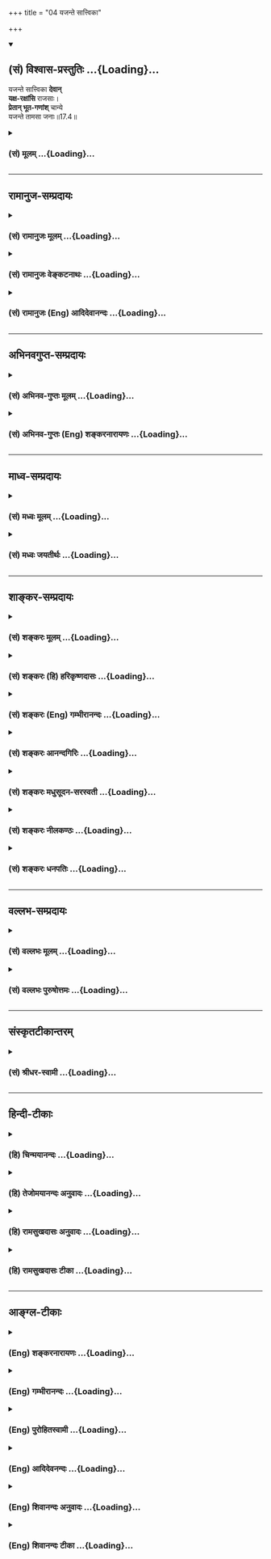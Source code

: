 +++
title = "04 यजन्ते सात्त्विका"

+++
<div class="js_include" newlevelforh1="2" title="(सं) विश्वास-प्रस्तुतिः" unfilled url="/purANam_vaiShNavam/mahAbhAratam/06-bhIShma-parva/03-bhagavad-gItA-parva/saMskRtam/vishvAsa-prastutiH/17_shraddhA-traya-vibhA/04_yajante_sAttvikA.md">
<details open><summary><h2>(सं) विश्वास-प्रस्तुतिः ...{Loading}...</h2></summary>

यजन्ते सात्त्विका **देवान्**  
**यक्ष-रक्षांसि** राजसाः।  
**प्रेतान् भूत-गणांश्** चान्ये  
यजन्ते तामसा जनाः॥17.4॥
</details>
</div>
<div class="js_include collapsed" newlevelforh1="3" title="(सं) मूलम्" unfilled url="/purANam_vaiShNavam/mahAbhAratam/06-bhIShma-parva/03-bhagavad-gItA-parva/saMskRtam/mUlam/17_shraddhA-traya-vibhA/04_yajante_sAttvikA.md">
<details><summary><h3>(सं) मूलम् ...{Loading}...</h3></summary>

यजन्ते सात्त्विका देवान्यक्षरक्षांसि राजसाः।  
प्रेतान्भूतगणांश्चान्ये यजन्ते तामसा जनाः।।17.4।।
</details>
</div>


_________________
## रामानुज-सम्प्रदायः
<div class="js_include collapsed" newlevelforh1="3" title="(सं) रामानुजः मूलम्" unfilled url="/purANam_vaiShNavam/mahAbhAratam/06-bhIShma-parva/03-bhagavad-gItA-parva/saMskRtam/rAmAnujaH/mUlam/17_shraddhA-traya-vibhA/04_yajante_sAttvikA.md">
<details><summary><h3>(सं) रामानुजः मूलम् ...{Loading}...</h3></summary>

।।17.4।। सत्त्वगुणप्रचुराः सात्त्विक्या श्रद्धया युक्ता **देवान्
यजन्ते।  
  
दुःखासंभिन्नोत्कृष्टसुखहेतुभूतदेवयागविषया श्रद्धा सात्त्विकी इति उक्तं
भवति।** राजसा **जना** यक्षरक्षांसि **यजन्ते।** अन्ये तामसाः जनाः
प्रेतान् भूतगणान् यजन्ते। दुःखसंभिन्नाल्पसुखजननी राजसी श्रद्धाः;
दुःखप्राया अत्यल्पसुखजननी तासमी इत्यर्थः। एवं शास्त्रीयेषु एव यागादिषु
श्रद्धायुक्तेषु गुणतः फलविशेषः। अशास्त्रीयेषु दानतपोयागप्रभृतिषु
मदनुशासनविपरीतत्वेन न कश्चिद् अपि सुखलवः। अपि तु अनर्थ एव इति हृदि
निहितं व्यञ्जयन् आह --

</details>
</div>
<div class="js_include collapsed" newlevelforh1="3" title="(सं) रामानुजः वेङ्कटनाथः" unfilled url="/purANam_vaiShNavam/mahAbhAratam/06-bhIShma-parva/03-bhagavad-gItA-parva/saMskRtam/rAmAnujaH/venkaTanAthaH/17_shraddhA-traya-vibhA/04_yajante_sAttvikA.md">
<details><summary><h3>(सं) रामानुजः वेङ्कटनाथः ...{Loading}...</h3></summary>

  
  
।।17.4।। प्रक्रान्तश्रद्धायाः सात्त्विकत्वादिविभागोऽनन्तरं
सात्त्विकराजसतामसश्रद्धेयैः प्रदर्श्यत इत्यभिप्रायेणाऽऽह -- तदेव
विवृणोतीति। तत् फलविशेषणानां श्रद्धाविशेषाणां
श्रद्धाविशेषनिबन्धनत्वमित्यर्थः। पुरुषस्य सत्त्वादयो ह्युपचीयमानाः
स्वानुरूपे विषये श्रद्धां जनयन्तीत्यभिप्रायेणाऽऽहसत्त्वगुणप्रचुरा इति।
सर्वेषु त्रैगुण्यसंश्रितेषु केनचिद्विशेषेण निर्देशस्तत्प्राचुर्यात्।
तत्र सात्त्विक्या श्रद्धयेति पुरुषस्य सात्त्विकत्वकथनेन
अर्थसिद्धहेतुकथनम्। श्रद्धाया एव स्वरूपेण निर्दिष्टत्वात्तां श्रृणु इति
श्रद्धास्वभावो हि ज्ञापयितुं विवक्षित इत्यभिप्रायेणाऽऽहदुःखासम्भिन्नेति।
आराध्यसायुज्यादिर्हि आराधनानां फलमित्यभिप्रायेण
दुःखासम्भिन्नत्वादिकथनम्। एवमुत्तरयोरपि भाव्यम्।
तामसानामितरेभ्योऽत्यन्तवैधर्म्यज्ञापनायान्यशब्दः। भूतगणा
रुद्रपार्षदादयः।  
  

</details>
</div>
<div class="js_include collapsed" newlevelforh1="3" title="(सं) रामानुजः (Eng) आदिदेवानन्दः" unfilled url="/purANam_vaiShNavam/mahAbhAratam/06-bhIShma-parva/03-bhagavad-gItA-parva/saMskRtam/rAmAnujaH/english/AdidevAnandaH/17_shraddhA-traya-vibhA/04_yajante_sAttvikA.md">
<details><summary><h3>(सं) रामानुजः (Eng) आदिदेवानन्दः ...{Loading}...</h3></summary>

17.4 'Those who have abundance of Sattva ality and are conjoined with Sattvika faith worship the gods. The meaning is this: The faith in the worship (sacrifice) of the gods which causes supreme joy unmixed with pain is of Sattvika nature. The Rajasika types worship Yaksas and Raksasas. And the others, i.e., the Tamasika types, worship the departed ancestors and hosts of Bhutas. The faith born of Rajas brings about limited joy mixed with pain, while the faith born of Tamas gives rise to extremely limited joy which verges almost on pain. Therefore, there is difference in fruits according to the Gunas regarding sacrifices etc.,
which are enjoined in the Sastras and associated with faith. However, no happiness whatsoever will result from penances, sacrifices etc., not enjoined in the Sastras and therefore antagonistic to My ;ndment. On the contrary, calamity results from them. Sri Krsna proceeds to explain this more fully.

</details>
</div>


_________________
## अभिनवगुप्त-सम्प्रदायः
<div class="js_include collapsed" newlevelforh1="3" title="(सं) अभिनव-गुप्तः मूलम्" unfilled url="/purANam_vaiShNavam/mahAbhAratam/06-bhIShma-parva/03-bhagavad-gItA-parva/saMskRtam/abhinava-guptaH/mUlam/17_shraddhA-traya-vibhA/04_yajante_sAttvikA.md">
<details><summary><h3>(सं) अभिनव-गुप्तः मूलम् ...{Loading}...</h3></summary>

।।17.4 -- 17.6।। यजन्त इत्यादि आसुरनिश्चयानित्यन्तम्। अचेतनम्
अविवेकित्त्वात्। मां च कर्शयन्तः शास्त्रार्थननुष्ठानात्। अत एव ते
स्वबुद्धिविरचितां +++(N स्वबुद्धिविचारिताम् )+++ तपश्चर्यां कुर्वणाः प्रत्युत
तामसाः।

</details>
</div>
<div class="js_include collapsed" newlevelforh1="3" title="(सं) अभिनव-गुप्तः (Eng) शङ्करनारायणः" unfilled url="/purANam_vaiShNavam/mahAbhAratam/06-bhIShma-parva/03-bhagavad-gItA-parva/saMskRtam/abhinava-guptaH/english/shankaranArAyaNaH/17_shraddhA-traya-vibhA/04_yajante_sAttvikA.md">
<details><summary><h3>(सं) अभिनव-गुप्तः (Eng) शङ्करनारायणः ...{Loading}...</h3></summary>

17.4 See Comment under 17.6

</details>
</div>


_________________
## माध्व-सम्प्रदायः
<div class="js_include collapsed" newlevelforh1="3" title="(सं) मध्वः मूलम्" unfilled url="/purANam_vaiShNavam/mahAbhAratam/06-bhIShma-parva/03-bhagavad-gItA-parva/saMskRtam/madhvaH/mUlam/17_shraddhA-traya-vibhA/04_yajante_sAttvikA.md">
<details><summary><h3>(सं) मध्वः मूलम् ...{Loading}...</h3></summary>

।।17.4।। कः सात्त्विकश्रद्धः इत्यादि विभज्याऽऽह -- यजन्त इत्यादिना।

</details>
</div>
<div class="js_include collapsed" newlevelforh1="3" title="(सं) मध्वः जयतीर्थः" unfilled url="/purANam_vaiShNavam/mahAbhAratam/06-bhIShma-parva/03-bhagavad-gItA-parva/saMskRtam/madhvaH/jayatIrthaH/17_shraddhA-traya-vibhA/04_yajante_sAttvikA.md">
<details><summary><h3>(सं) मध्वः जयतीर्थः ...{Loading}...</h3></summary>

।।17.4।। तां शृण्विति प्रतिज्ञातं नोच्यते;यजन्ते सात्विकाः इत्यप्रस्तुतं
चोच्यत इत्यत आह -- **क** इति। इत्यादि जिज्ञासायामिति शेषः। विभज्य
श्रद्धास्वरूपम्। प्रतिज्ञातं श्रद्धात्रैविध्यमेवोच्यते अतो नासङ्गतिरिति
भावः। एतेन सात्त्विका इत्यादेः सात्त्विकश्रद्धा इत्यादिरर्थ उक्तो भवति।

</details>
</div>


_________________
## शाङ्कर-सम्प्रदायः
<div class="js_include collapsed" newlevelforh1="3" title="(सं) शङ्करः मूलम्" unfilled url="/purANam_vaiShNavam/mahAbhAratam/06-bhIShma-parva/03-bhagavad-gItA-parva/saMskRtam/shankaraH/mUlam/17_shraddhA-traya-vibhA/04_yajante_sAttvikA.md">
<details><summary><h3>(सं) शङ्करः मूलम् ...{Loading}...</h3></summary>

।।17.4।। --,**यजन्ते** पूजयन्ति **सात्त्विकाः** सत्त्वनिष्ठाः **देवान्;
यक्षरक्षांसि राजसाः; प्रेतान् भूतगणांश्च** सप्तमातृकादींश्च **अन्ये
यजन्ते तामसाः जनाः**।। एवं कार्यतो निर्णीताः सत्त्वादिनिष्ठाः
शास्त्रविध्युत्सर्गे। तत्र कश्चिदेव सहस्रेषु देवपूजादिपरः सत्त्वनिष्ठो
भवति; बाहुल्येन तु रजोनिष्ठाः तमोनिष्ठाश्चैव प्राणिनो भवन्ति। कथम् --,

</details>
</div>
<div class="js_include collapsed" newlevelforh1="3" title="(सं) शङ्करः (हि) हरिकृष्णदासः" unfilled url="/purANam_vaiShNavam/mahAbhAratam/06-bhIShma-parva/03-bhagavad-gItA-parva/saMskRtam/shankaraH/hindI/harikRShNadAsaH/17_shraddhA-traya-vibhA/04_yajante_sAttvikA.md">
<details><summary><h3>(सं) शङ्करः (हि) हरिकृष्णदासः ...{Loading}...</h3></summary>

।।17.4।। इसलिये कार्यरूप चिह्नसे अर्थात् ( उन श्रद्धाओंके कारण होनेवाली )
देवादिकी पूजासे;,सात्त्विक आदि निष्ठाओंका अनुमान कर लेना चाहिये; यह कहते
हैं --, सात्त्विक निष्ठावाले पुरुष देवोंका पूजन करते हैं; राजसी पुरुष
यक्ष और राक्षसोंका तथा अन्य जो तामसी मनुष हैं; वे प्रेतों और
सप्तमातृकादि भूतगणोंका पूजन किया करते हैं।

</details>
</div>
<div class="js_include collapsed" newlevelforh1="3" title="(सं) शङ्करः (Eng) गम्भीरानन्दः" unfilled url="/purANam_vaiShNavam/mahAbhAratam/06-bhIShma-parva/03-bhagavad-gItA-parva/saMskRtam/shankaraH/english/gambhIrAnandaH/17_shraddhA-traya-vibhA/04_yajante_sAttvikA.md">
<details><summary><h3>(सं) शङ्करः (Eng) गम्भीरानन्दः ...{Loading}...</h3></summary>

17.4 Sattvikah, those having the sattva ality, those steadfast in
sattva; yajante, worship; devan, the gods; rajasah, those having rajas;
(worship) yaksa-raksamsi, the demi-gods and ogres; and anye, other;
janah, people; tamasah, possessed of tamas; yajante, worship; pretan,
ghosts; and bhuta-ganan, the hosts of spirits-Sapta-matrkas (the Seven
Mothers) and others. Thus, in the context of abandonment of scriptural
injunctions, the states of sattva etc. have been determined through
their effects. As regards that, it is only one in thousands who, being
established in sattva, becomes devoted to the adoration of gods. But, to
be sure, creatures are mostly rooted deeply in rajas or tamas. How;

</details>
</div>
<div class="js_include collapsed" newlevelforh1="3" title="(सं) शङ्करः आनन्दगिरिः" unfilled url="/purANam_vaiShNavam/mahAbhAratam/06-bhIShma-parva/03-bhagavad-gItA-parva/saMskRtam/shankaraH/AnandagiriH/17_shraddhA-traya-vibhA/04_yajante_sAttvikA.md">
<details><summary><h3>(सं) शङ्करः आनन्दगिरिः ...{Loading}...</h3></summary>

।।17.4।। तथापि कथं सत्त्वादिनिष्ठा यथोक्तस्य पुरुषस्य ज्ञातुं
शक्येत्याशङ्क्याह -- **ततश्चेति।** अधिकृतस्य पुरुषस्य
श्रद्धाप्रधानत्वादिति यावत्; देवा वस्वादयः; यक्षाः कुबेरादयः; रक्षांसि
नैः तादयः; स्वधर्मात्प्रच्युता विप्रादयो देहपातादूर्ध्वं वायुदेहमापन्नाः
प्रेताः। एभ्यश्च यथायथमाराध्यदेवादयः
सात्त्विकराजसतामसान्प्रकामान्प्रयच्छन्तीति सामर्थ्यादवगन्तव्यम्।

</details>
</div>
<div class="js_include collapsed" newlevelforh1="3" title="(सं) शङ्करः मधुसूदन-सरस्वती" unfilled url="/purANam_vaiShNavam/mahAbhAratam/06-bhIShma-parva/03-bhagavad-gItA-parva/saMskRtam/shankaraH/madhusUdana-sarasvatI/17_shraddhA-traya-vibhA/04_yajante_sAttvikA.md">
<details><summary><h3>(सं) शङ्करः मधुसूदन-सरस्वती ...{Loading}...</h3></summary>

।।17.4।। श्रद्धा ज्ञाता सती निष्ठां ज्ञापयिष्यति केनोपायेन सा
ज्ञायतामित्यपेक्षिते देवपूजादिकार्यलिङ्गेनानुमेयेत्याह -- यजन्त इति।
जनाः शास्त्रीयविवेकहीनाः ये स्वाभाविक्या श्रद्धया देवान् रुद्रादीन्
सात्त्विकान् यजन्ते तेऽन्ये सात्त्विका ज्ञेयाः। ये च यक्षान्कुबेरादीन्
रक्षांसि च राक्षसान्निः ऋतिप्रभृतीन् राजसान्यजन्ते तेऽन्ये राजसा
ज्ञेयाः। ये च प्रेतान् विप्रादयः स्वधर्मात्प्रच्युता देहपातादूर्ध्वं
वायवीयं देहमापन्ना उल्कामुखकटपूतनादिसंज्ञाः प्रेता भवन्तीति
मनूक्तान्पिशाचविशेषान्वा भूतगणांश्च सप्तमातृकादींश्च तामसान् ये यजन्ते
तेऽन्ये तामसा ज्ञेयाः। अन्य इति पदं त्रिष्वपि वैलक्षण्यद्योतनार्थं
संबध्यते।

</details>
</div>
<div class="js_include collapsed" newlevelforh1="3" title="(सं) शङ्करः नीलकण्ठः" unfilled url="/purANam_vaiShNavam/mahAbhAratam/06-bhIShma-parva/03-bhagavad-gItA-parva/saMskRtam/shankaraH/nIlakaNThaH/17_shraddhA-traya-vibhA/04_yajante_sAttvikA.md">
<details><summary><h3>(सं) शङ्करः नीलकण्ठः ...{Loading}...</h3></summary>

।।17.4।। कुत एतदेवं कल्प्यते यस्मात्सात्त्विकादयो देवादीनेव यजन्ते इत्याह
-- **यजन्त इति।** यजन्ते पूजयन्ति।

</details>
</div>
<div class="js_include collapsed" newlevelforh1="3" title="(सं) शङ्करः धनपतिः" unfilled url="/purANam_vaiShNavam/mahAbhAratam/06-bhIShma-parva/03-bhagavad-gItA-parva/saMskRtam/shankaraH/dhanapatiH/17_shraddhA-traya-vibhA/04_yajante_sAttvikA.md">
<details><summary><h3>(सं) शङ्करः धनपतिः ...{Loading}...</h3></summary>

।।17.4।। एवं श्रद्धायाश्त्रैविध्येन पुरुषाणां त्रैविध्यं निरुप्य
यथोक्तानां पुरुषाणां सत्त्वादिनिष्ठा कथं ज्ञातुं
शक्येत्याकाङ्क्षापनुपत्तये देवादिपूजारुपकार्येण लिङ्गेन
सानुमेयेत्याशयेनाह -- यजन्त इति। सात्त्विका सात्त्विकश्रद्धामयाः
सत्त्वनिष्ठाः देवान्वस्वादीन्सात्त्विकान्यजन्ते पूजयन्ति। राजसाः
कुबेरनिऋतिप्रमुखान्यक्षरक्षांसि राजसान्यजन्ते। अन्ये तामसा जना प्रेतान्।
विप्रादयः स्वधर्मात्प्रच्युता देहपातादूर्ध्वं वायवीयं देहमापन्ना
उल्कामुखकटपूतनादिसंज्ञाः प्रेता भवन्तीति मनूक्तान्पिशाचविशेषान् वा
भूतगणांश्च सप्तमातृकादींश्च तामसान्यजन्ते। एवं पूजात्रैविध्येन जीवानां
निष्ठात्रैविध्यं ज्ञातव्यमित्यर्थः।

</details>
</div>


_________________
## वल्लभ-सम्प्रदायः
<div class="js_include collapsed" newlevelforh1="3" title="(सं) वल्लभः मूलम्" unfilled url="/purANam_vaiShNavam/mahAbhAratam/06-bhIShma-parva/03-bhagavad-gItA-parva/saMskRtam/vallabhaH/mUlam/17_shraddhA-traya-vibhA/04_yajante_sAttvikA.md">
<details><summary><h3>(सं) वल्लभः मूलम् ...{Loading}...</h3></summary>

।।17.4।। तत्र प्रथमानाह -- यजन्त इति। सात्त्विका सत्त्वश्रद्धाप्रकृतयः
प्रामाणिकान्सात्त्विकान् देवान्यजन्ते। एवमन्यत्। तदेवमुक्तं भागवते
\[1।2।27\]रजस्तमःप्रकृतयः समशीलान् भजन्ति वा इत्येते
शास्त्रविधिमुत्सृज्य त्रिधा यजन्तो दैवा आसुराश्चोक्ताः।

</details>
</div>
<div class="js_include collapsed" newlevelforh1="3" title="(सं) वल्लभः पुरुषोत्तमः" unfilled url="/purANam_vaiShNavam/mahAbhAratam/06-bhIShma-parva/03-bhagavad-gItA-parva/saMskRtam/vallabhaH/puruShottamaH/17_shraddhA-traya-vibhA/04_yajante_sAttvikA.md">
<details><summary><h3>(सं) वल्लभः पुरुषोत्तमः ...{Loading}...</h3></summary>

  
  
।।17.4।। तदेव प्रपञ्चयति -- यजन्त इति। सात्त्विका जना देवान्
सूर्येन्द्रादीन् यजन्ते पूजयन्ति राजसाः पुनः यक्षान्
धनदाधिष्ठितराक्षसान् यजन्ते। अन्ये सत्त्वसम्बन्धरहितास्तामसा जनाः
प्रेतान् भूतगणांश्च यजन्ते तत्तत्पूजारुच्यैव ते तद्रूपा ज्ञातव्या
इत्यर्थः।  
  

</details>
</div>


_________________
## संस्कृतटीकान्तरम्
<div class="js_include collapsed" newlevelforh1="3" title="(सं) श्रीधर-स्वामी" unfilled url="/purANam_vaiShNavam/mahAbhAratam/06-bhIShma-parva/03-bhagavad-gItA-parva/saMskRtam/shrIdhara-svAmI/17_shraddhA-traya-vibhA/04_yajante_sAttvikA.md">
<details><summary><h3>(सं) श्रीधर-स्वामी ...{Loading}...</h3></summary>

।।17.4।। सात्त्विकादिभेदमेव कार्यभेदेन प्रपञ्चयति **-- यजन्त इति।**
सात्त्विका जनाः सत्त्वप्रकृतीन्देवानेव यजन्ते पूजयन्ति। राजसास्तु
रजःप्रकृतीन्यक्षान्राक्षसांश्च यजन्ते। एतेभ्योऽन्ये तु विलक्षणास्तामसा
जनास्तामसानेव प्रेतान्भूतगणांश्च यजन्ते। सत्त्वादिप्रकृतीनां
तत्तद्देवतानां तु पूजारुचिभिस्तत्तत्पूजकानां सात्त्विकत्वादि
ज्ञातव्यमित्यर्थः।

</details>
</div>


_________________
## हिन्दी-टीकाः
<div class="js_include collapsed" newlevelforh1="3" title="(हि) चिन्मयानन्दः" unfilled url="/purANam_vaiShNavam/mahAbhAratam/06-bhIShma-parva/03-bhagavad-gItA-parva/hindI/chinmayAnandaH/17_shraddhA-traya-vibhA/04_yajante_sAttvikA.md">
<details><summary><h3>(हि) चिन्मयानन्दः ...{Loading}...</h3></summary>

।।17.4।। प्रत्येक मनुष्य अपने जीवन में किसी न किसी आदर्श या पूजावेदी को
अपनी सम्पूर्ण भक्ति अर्पित करता है। तत्पश्चात् अपने आदर्श के आह्वान के
द्वारा अपनी इच्छा की पूर्ति चाहता है। शास्त्रीय भाषा में इसे पूजा कहते
हैं। इस शब्द से केवल शास्त्रोक्त विधान की षोडशोपचार पूजाविधि ही नहीं
समझनी चाहिए। उपर्युक्त परिभाषा के अनुसार प्रत्येक व्यक्ति किसी न किसी की
आराधना करता है फिर उसका आराध्य नाम; धन; यश; कीर्ति; देवता आदि कुछ भी हो
सकता है। प्रत्येक मनुष्य का आराध्य उसकी श्रद्धा के अनुसार ही होता है;
जिसका वर्णन यहाँ किया गया है। सात्त्विक स्वभाव के लोग अपने श्रेष्ठ और
दिव्य संस्कारों के कारण सहज ही देवताओं की अर्थात् दिव्य और उच्च आदर्शों
की पूजा करते हैं। रजोगुणप्रधान लोग अत्यन्त महत्त्वाकांक्षी और क्रियाशील
स्वभाव के होते है। इसलिए; वे यक्ष; राक्षसों की ही पूजा करते हैं। तात्पर्य
यह है कि आराध्य का चयन भक्त के हृदय की मौन मांग के ऊपर निर्भर करता है।
कोई भी व्यक्ति वस्त्रों का क्रय करने किसी पुस्तकालय में नहीं जायेगा। इसी
प्रकार; रजोगुणी लोगों को कर्मशील आदर्श ही रुचिकर प्रतीत होते हैं। तामसिक
लोग अपनी निम्नस्तरीय विषय वासनाओं की पूर्ति के लिए भूतों और प्रेतात्माओं
की आराधना करते हैं। जगत् में भी यह देखा जाता है कि असत् शिक्षा और
अनैतिकता से युक्त लोग अपनी दुष्ट और अपकारक महत्त्वाकांक्षाओं को पूर्ण
करने के लिए प्राय नीच; प्रतिशोधपूर्ण और दुराचारी लोगों की (भूत; प्रेत)
सहायता लेते हैं। ये नीच लोग यद्यपि शरीर से जीवित; किन्तु जीवन की मधुरता
और सुन्दरता के प्रति मृत होते हैं। इसी अभिप्राय को इसके पूर्व भी अनेक
श्लोकों में प्रकट किया जा चुका है। प्राय लोगों में भूतप्रेतों के विषय
में जानने की अत्यधिक उत्सुकता रहती है। क्या प्रेतात्माओं का वास्तव में
अस्तित्व होता है यह सबकी जिज्ञासा होती है; परन्तु गीता के प्रस्तुत
प्रकरण का अध्ययन करने के लिए इस विषय में विचार करना निरर्थक है। इतना ही
जानना पर्याप्त है कि भूत व प्रेत के द्वारा कुछ विशेष प्रकार की शक्तियों
की ओर इंगित किया गया है; जो इस भौतिक जगत् में भी उपलब्ध हो सकती
हैं। शुद्धान्तकरण के सात्त्विक; महत्त्वाकांक्षी राजसी और प्रमादशील तामसी
जन क्रमश सहृदय मित्रों से सहायता; धनवान् और समर्थ लोगों से सुरक्षा और
अपराधियों से शक्ति प्राप्त करने के लिए उपयुक्त देव; यक्ष और प्रेतात्माओं
की पूजा करते हैं। मनुष्य के कार्यक्षेत्र से ही कुछ सीमा तक उसकी श्रद्धा
को समझा जा सकता है। समाज के सत्त्वनिष्ठ पुरुष विरले ही होते हैं। सामान्यत
राजसी और तामसी जनों की संख्या अधिक होती है और उनके पूजादि के प्रयत्न भी
दोषपूर्ण होते हैं। कैसे भगवान् बताते हैं

</details>
</div>
<div class="js_include collapsed" newlevelforh1="3" title="(हि) तेजोमयानन्दः अनुवादः" unfilled url="/purANam_vaiShNavam/mahAbhAratam/06-bhIShma-parva/03-bhagavad-gItA-parva/hindI/tejomayAnandaH/anuvAdaH/17_shraddhA-traya-vibhA/04_yajante_sAttvikA.md">
<details><summary><h3>(हि) तेजोमयानन्दः अनुवादः ...{Loading}...</h3></summary>

।।17.4।। सात्त्विक पुरुष देवताओं को पूजते हैं और राजस लोग यक्ष और
राक्षसों को, तथा अन्य तामसी जन प्रेत और भूतगणों को पूजते हैं।।

</details>
</div>
<div class="js_include collapsed" newlevelforh1="3" title="(हि) रामसुखदासः अनुवादः" unfilled url="/purANam_vaiShNavam/mahAbhAratam/06-bhIShma-parva/03-bhagavad-gItA-parva/hindI/rAmasukhadAsaH/anuvAdaH/17_shraddhA-traya-vibhA/04_yajante_sAttvikA.md">
<details><summary><h3>(हि) रामसुखदासः अनुवादः ...{Loading}...</h3></summary>

।।17.4।। सात्त्विक मनुष्य देवताओंका पूजन करते हैं, राजस मनुष्य यक्षों और
राक्षसोंका और दूसरे जो तामस मनुष्य हैं, वे प्रेतों और भूतगणोंका पूजन
करते हैं।

</details>
</div>
<div class="js_include collapsed" newlevelforh1="3" title="(हि) रामसुखदासः टीका" unfilled url="/purANam_vaiShNavam/mahAbhAratam/06-bhIShma-parva/03-bhagavad-gItA-parva/hindI/rAmasukhadAsaH/TIkA/17_shraddhA-traya-vibhA/04_yajante_sAttvikA.md">
<details><summary><h3>(हि) रामसुखदासः टीका ...{Loading}...</h3></summary>

।।17.4।।***व्याख्या --***  **यजन्ते सात्त्विका देवान् --** सात्त्विक
अर्थात् दैवीसम्पत्तिवाले मनुष्य देवोंका पूजन करते हैं। यहाँ **देवान्**
शब्दसे विष्णु; शंकर; गणेश; शक्ति और सूर्य -- ये पाँच ईश्वरकोटिके देवता
लेने चाहिये क्योंकि दैवीसम्पत्तिमें देव शब्द ईश्वरका वाचक है और उसकी
सम्पत्ति अर्थात् दैवीसम्पत्ति मुक्ति देनेवाली है -- **दैवी
सम्पद्विमोक्षाय** (16। 5)। वह दैवीसम्पत्ति जिनमें प्रकट होती है; उन
(दैवीसम्पत्तिवाले) साधकोंकी स्वाभाविक श्रद्धाकी पहचान बतानेके लिये यहाँ
**यजन्ते सात्त्विका देवान्** पद आये हैं। ईश्वरकोटिके देवताओंमें भी
साधकोंकी श्रद्धा अलगअलग होती है। किसीकी श्रद्धा भगवान् विष्णु(राम;
कृष्ण; आदि) में होती है; किसीकी भगवान् शंकरमें होती है; किसीकी भगवान्
गणेशमें होती है; किसीकी भगवती शक्तिमें होती है और किसीकी भगवान् सूर्यमें
होती है। ईश्वरके जिस रूपमें उनकी स्वाभाविक श्रद्धा होती है; उसीका वे
विशेषतासे यजनपूजन करते हैं। बारह आदित्य; आठ वसु; ग्यारह रुद्र और दो
अश्विनीकुमार -- इन तैंतीस प्रकारके शास्त्रोक्त देवताओंका निष्कामभावसे
पूजन करना भी **यजन्ते सात्त्विका देवान्** के अन्तर्गत मानना
चाहिये।**यक्षरक्षांसि राजसाः --** राजस मनुष्य यक्षों और राक्षसोंका पूजन
करते हैं। यक्षराक्षस भी देवयोनिमें हैं। यक्षोंमें धनके संग्रहकी मुख्यता
होती है और राक्षसोंमें दूसरोंका नाश करनेकी मुख्यता होती है। अपनी
कामनापूर्तिके लिये और दूसरोंका विनाश करनेके लिये राजस मनुष्योंमें यक्षों
और राक्षसोंका पूजन करनेकी प्रवृत्ति होती है।**प्रेतान्भूतगणांश्चान्ये
यजन्ते तामसा जनाः --** तामस मनुष्य प्रेतों तथा भूतोंका पूजन करते हैं। जो
मर गये हैं; उन्हें प्रेत कहते हैं और जो भूतयोनिमें चले गये हैं; उन्हें
भूत कहते हैं।  
  
यहाँ प्रेत शब्दके अन्तर्गत जो अपने पितर हैं; उनको नहीं लेना चाहिये
क्योंकि जो अपना कर्तव्य समझकर निष्कामभावसे अपनेअपने पितरोंका पूजन करते
हैं; वे तामस नहीं कहलायेंगे; प्रत्युत सात्त्विक ही कहलायेंगे। अपनेअपने
पितरोंके पूजनका भगवान्ने निषेध नहीं किया है -- **पितॄन्यान्ति
पितृव्रताः** (गीता 9। 25)। तात्पर्य है कि जो पितरोंका सकामभावसे पूजन
करते हैं कि पितर हमारी रक्षा करेंगे अथवा हम जैसे पितापितामह आदिके लिये
श्राद्धतर्पण आदि करते हैं; ऐसे ही हमारी कुलपरम्परावाले भी हमारे लिये
श्राद्धतर्पण आदि करेंगे -- ऐसे भावसे पूजन करनेवाले पितरोंको प्राप्त होते
हैं। परन्तु अपने मातापिता; दादादादी आदि पितरोंका पूजन करनेसे पितरोंको
प्राप्त हो जायँगे -- यह बात नहीं है। जो पितृऋणसे उऋण होना अपना कर्तव्य
समझते हैं और इसीलिये (अपना कर्तव्य समझकर) निष्कामभावसे पितरोंका पूजन
करते हैं; वे पुरुष सात्त्विक हैं; राजस नहीं। पितृलोकको वे ही जाते हैं;
जो **पितृव्रताः** हैं अर्थात् जो पितरोंको सर्वोपरि और अपना इष्ट मानते
हैं तथा पितरोंपर ही निष्ठा रखते हैं। ऐसे लोग पितृलोकको तो जा सकते हैं;
पर उससे आगे नहीं जा सकते। कुत्ते; कौए आदिको भी जो निष्कामभावसे रोटी देते
हैं (शास्त्रमें ऐसा विधान है); उससे उनकी योनि प्राप्त नहीं होती क्योंकि
वह उनका इष्ट नहीं है। वे तो शास्त्रकी आज्ञाके अनुसार चलते हैं। इसी
प्रकार पितरोंका श्राद्धतर्पण आदि भी शास्त्रकी आज्ञाके अनुसार
निष्कामभावपूर्वक करनेसे पितृयोनि प्राप्त नहीं हो जाती। शास्त्र या
भगवान्की आज्ञा मानकर करनेसे उनका उद्धार होगा। इसलिये निष्कामभावसे किये
गये शास्त्रविहित नारायणबलि; गयाश्राद्ध आदि प्रेतकर्मोंको तामस नहीं मानना
चाहिये क्योंकि ये तो मृत प्राणीकी सद्गतिके लिये किये जानेवाले आवश्यक
कर्म हैं; जिन्हें मरे हुए प्राणीके लिये शास्त्रके आज्ञानुसार हरेकको करना
चाहिये। हम शास्त्रविहित यज्ञ आदि शुभ कर्म करते हैं; तो उनमें पहले गणेशजी;
नवग्रह; षोडशमातृका आदिका पूजन शास्त्रकी आज्ञाके अनुसार निष्कामभावसे करते
हैं। यह वास्तवमें नवग्रह आदिका पूजन न होकर शास्त्रका ही पूजन; आदर हुआ।
जैसे; स्त्री पतिकी सेवा करती है; तो उसका कल्याण हो जाता है। विवाह तो
हरेक पुरुषका हो सकता है; राक्षसका भी और असुरका भी। वे भी पति बन सकते
हैं। परन्तु वास्तवमें कल्याण पतिकी सेवासे नहीं होता; प्रत्युत पतिकी सेवा
करना -- पातिव्रतधर्मका पालन करना ऋषि; शास्त्र; भगवान्की आज्ञा है; इसलिये
इनकी आज्ञाके पालनसे ही कल्याण होता है। देवता आदिके पूजनसे पूजक(पूजा
करनेवाले) की गति वैसी ही होगी -- यह बतानेके लिये यहाँ **यजन्ते** पद नहीं
आया है। अर्जुनने शास्त्रविधिका त्याग करके श्रद्धापूर्वक यजनपूजन
करनेवालोंकी निष्ठा पूछी थी अतः अपनेअपने इष्ट(पूज्य) के अनुसार पूजकोंकी
निष्ठा -- श्रद्धा होती है; इसकी पहचान बतानेके लिये ही **यजन्ते** पद आया
है।  
  
***सम्बन्ध --***  अबतक उन मनुष्योंकी बात बतायी; जो शास्त्रविधिको न
जाननेके कारण उसका (अज्ञतापूर्वक) त्याग करते हैं परन्तु अपने इष्ट तथा
उसके यजनपूजनमें श्रद्धा रखते हैं। अब; विरोधपूर्वक शास्त्रविधिका त्याग
करनेवाले श्रद्धारहित मनुष्योंकी क्रियाओंका वर्णन आगेके दो श्लोकोंमें
करते हैं।

</details>
</div>


_________________
## आङ्ग्ल-टीकाः
<div class="js_include collapsed" newlevelforh1="3" title="(Eng) शङ्करनारायणः" unfilled url="/purANam_vaiShNavam/mahAbhAratam/06-bhIShma-parva/03-bhagavad-gItA-parva/english/shankaranArAyaNaH/17_shraddhA-traya-vibhA/04_yajante_sAttvikA.md">
<details><summary><h3>(Eng) शङ्करनारायणः ...{Loading}...</h3></summary>

17.4. The men of the Sattva (Strand) perform sacrifice intending for the gods ; the men of the Rajas (Strand) do for the spirits and the demons;
and the men of the Tamas (Strand) perform sacrifices intending for the imps, the dead, and the ghosts.

</details>
</div>
<div class="js_include collapsed" newlevelforh1="3" title="(Eng) गम्भीरानन्दः" unfilled url="/purANam_vaiShNavam/mahAbhAratam/06-bhIShma-parva/03-bhagavad-gItA-parva/english/gambhIrAnandaH/17_shraddhA-traya-vibhA/04_yajante_sAttvikA.md">
<details><summary><h3>(Eng) गम्भीरानन्दः ...{Loading}...</h3></summary>

17.4 Those having the sattva ality worship the gods; those having rajas,
the demi-gods and ogres; and other people possessed of tamas worship ghosts and the hosts of spirits.

</details>
</div>
<div class="js_include collapsed" newlevelforh1="3" title="(Eng) पुरोहितस्वामी" unfilled url="/purANam_vaiShNavam/mahAbhAratam/06-bhIShma-parva/03-bhagavad-gItA-parva/english/purohitasvAmI/17_shraddhA-traya-vibhA/04_yajante_sAttvikA.md">
<details><summary><h3>(Eng) पुरोहितस्वामी ...{Loading}...</h3></summary>

17.4 The Pure worship the true God; the Passionate, the powers of wealth and magic; the Ignorant, the spirits of the dead and of the lower orders of nature.

</details>
</div>
<div class="js_include collapsed" newlevelforh1="3" title="(Eng) आदिदेवनन्दः" unfilled url="/purANam_vaiShNavam/mahAbhAratam/06-bhIShma-parva/03-bhagavad-gItA-parva/english/AdidevanandaH/17_shraddhA-traya-vibhA/04_yajante_sAttvikA.md">
<details><summary><h3>(Eng) आदिदेवनन्दः ...{Loading}...</h3></summary>

17.4 The Sattvika types worship the gods. The Rajasa types worship Yaksas and Raksasas. And the others, the Tamasa types, worship the departed ancestors and hosts of Bhutas.

</details>
</div>
<div class="js_include collapsed" newlevelforh1="3" title="(Eng) शिवानन्दः अनुवादः" unfilled url="/purANam_vaiShNavam/mahAbhAratam/06-bhIShma-parva/03-bhagavad-gItA-parva/english/shivAnandaH/anuvAdaH/17_shraddhA-traya-vibhA/04_yajante_sAttvikA.md">
<details><summary><h3>(Eng) शिवानन्दः अनुवादः ...{Loading}...</h3></summary>

17.4 The Sattvic or the pure men worship the gods; the Rajasic or the passionate worship the Yakshas and the Rakshasas; the others (the Tamasic or the deluded people) worship the ghosts and the hosts of the nature-spirits.

</details>
</div>
<div class="js_include collapsed" newlevelforh1="3" title="(Eng) शिवानन्दः टीका" unfilled url="/purANam_vaiShNavam/mahAbhAratam/06-bhIShma-parva/03-bhagavad-gItA-parva/english/shivAnandaH/TIkA/17_shraddhA-traya-vibhA/04_yajante_sAttvikA.md">
<details><summary><h3>(Eng) शिवानन्दः टीका ...{Loading}...</h3></summary>

17.4 यजन्ते worship; सात्त्विकाः the Sattvic or pure men; देवान् the gods; यक्षरक्षांसि the Yakshas and the Rakshasas; राजसाः the Rajasic or the passionate; प्रेतान् ghosts; भूतगणान् the hosts of Bhutas or the naturespirits; च and; अन्ये the others; यजन्ते worship; तामसाः the Tamasic; जनाः people.Commentary Lord Krishna; after defining faith;
tells Arjuna how this faith determines the object of worship. The nature of the faith (whether it is Sattvic; Rajasic or Tamasic) has to be inferred from its characteristic effects; viz.; the worship of the gods and the like. Each man selects his object of worship according to the ruling Guna of his being. The expression of a mans faith depends on the Guna that is predominant in him. A Sattvic man will give his faith the Sattvic expression; a Rajasic man the Rajasic expression and a Tamasic man the Tamasic expression.Sattvic persons or people with Sattvic faith who are devoted to the worship of the gods; are rare in this world.Yakshas are the brothers of Kubera; the lord of wealth gnomes; the spirits that guard wealth.Rakshasas Beings of strength and power such as Nairrita demons giants gifted with illusive powers.Bhutas Ghosts.

</details>
</div>
